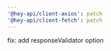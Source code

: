 ```yaml
---
'@hey-api/client-axios': patch
'@hey-api/client-fetch': patch
---
```


fix: add responseValidator option
